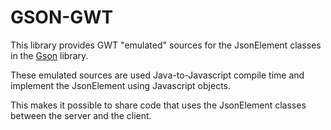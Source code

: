 
# GSON-GWT

This library provides GWT "emulated" sources for the JsonElement classes in the
[Gson](https://github.com/google/gson) library.

These emulated sources are used Java-to-Javascript compile time and implement
the JsonElement using Javascript objects.

This makes it possible to share code that uses the JsonElement classes
between the server and the client.




